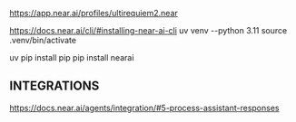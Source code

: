 <https://app.near.ai/profiles/ultirequiem2.near>

<https://docs.near.ai/cli/#installing-near-ai-cli>
uv venv --python 3.11
source .venv/bin/activate

uv pip install pip
pip install nearai

## INTEGRATIONS

https://docs.near.ai/agents/integration/#5-process-assistant-responses
